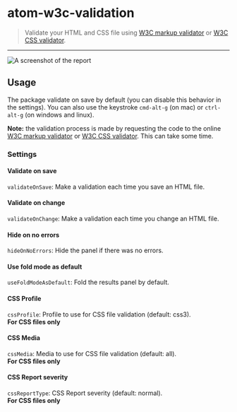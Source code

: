 # atom-w3c-validation

> Validate your HTML and CSS file using [W3C markup validator](http://validator.w3.org/) or [W3C CSS validator](http://http://jigsaw.w3.org/css-validator/).

* * *

![A screenshot of the report](https://raw.githubusercontent.com/leny/atom-w3c-validation/master/caps/report.png)

## Usage

The package validate on save by default (you can disable this behavior in the settings). You can also use the keystroke `cmd-alt-g` (on mac) or `ctrl-alt-g` (on windows and linux).

**Note:** the validation process is made by requesting the code to the online [W3C markup validator](http://validator.w3.org/) or [W3C CSS validator](http://http://jigsaw.w3.org/css-validator/). This can take some time.

### Settings

#### Validate on save

`validateOnSave`: Make a validation each time you save an HTML file.

#### Validate on change

`validateOnChange`: Make a validation each time you change an HTML file.

#### Hide on no errors

`hideOnNoErrors`: Hide the panel if there was no errors.

#### Use fold mode as default

`useFoldModeAsDefault`: Fold the results panel by default.

#### CSS Profile

`cssProfile`: Profile to use for CSS file validation (default: css3).  
**For CSS files only**

#### CSS Media

`cssMedia`: Media to use for CSS file validation (default: all).  
**For CSS files only**

#### CSS Report severity

`cssReportType`: CSS Report severity (default: normal).  
**For CSS files only**
